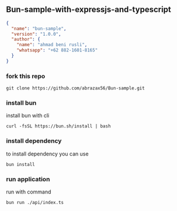 ## Bun-sample-with-expressjs-and-typescript

```json
{
  "name": "bun-sample",
  "version": "1.0.0",
  "author": {
    "name": "ahmad beni rusli",
    "whatsapp": "+62 882-1601-8165"
  }
}
```

<h3>fork this repo</h3>

```
git clone https://github.com/abrazax56/Bun-sample.git
```

<h3>install bun</h3>

install bun with cli 
```
curl -fsSL https://bun.sh/install | bash
```

<h3>install dependency</h3>

to install dependency you can use 
```
bun install
```

<h3>run application</h3>

run with command 
```
bun run ./api/index.ts
```

